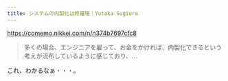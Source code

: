 ```yaml
---
title: システムの内製化は修羅場｜Yutaka Sugiura
---
```


https://comemo.nikkei.com/n/n374b7697cfc8

> 多くの場合、エンジニアを雇って、お金をかければ、内製化できるという考えが流布しているように感じており、...

これ、わかるなぁ・・・。
